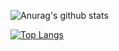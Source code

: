 

<!--**wt12318/wt12318** is a ✨ _special_ ✨ repository because its `README.md` (this file) appears on your GitHub profile.-->

![Anurag's github stats](https://github-readme-stats.vercel.app/api?username=wt12318&show_icons=true&&count_private=true)

[![Top Langs](https://github-readme-stats.vercel.app/api/top-langs/?username=wt12318&hide=javascript,html,css,scss,TypeScript&layout=compact)](https://github.com/wt12318/github-readme-stats)



